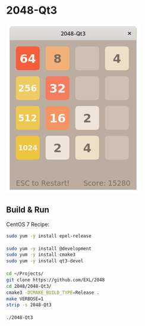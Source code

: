 2048-Qt3
========

![2048-Qt3 Fedora 32 Screenshot](../image/2048-Qt3-Screenshot.png)

## Build & Run

CentOS 7 Recipe:

```sh
sudo yum -y install epel-release

sudo yum -y install @development
sudo yum -y install cmake3
sudo yum -y install qt3-devel

cd ~/Projects/
git clone https://github.com/EXL/2048
cd 2048/2048-Qt3/
cmake3 -DCMAKE_BUILD_TYPE=Release .
make VERBOSE=1
strip -s 2048-Qt3

./2048-Qt3
```
